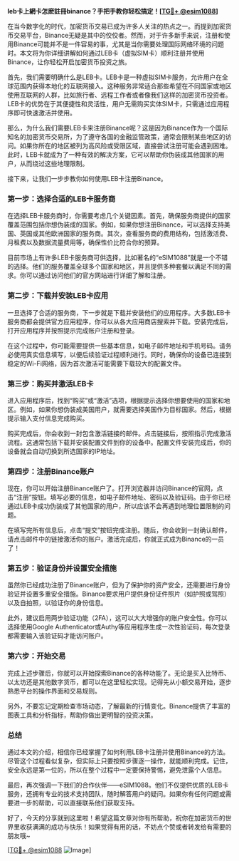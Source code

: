 **leb卡上網卡怎麽註冊binance？手把手教你轻松搞定！[[TG💪+ @esim1088](https://t.me/s/esim1088)]**

在当今数字化的时代，加密货币交易已成为许多人关注的热点之一。而提到加密货币交易平台，Binance无疑是其中的佼佼者。然而，对于许多新手来说，注册和使用Binance可能并不是一件容易的事，尤其是当你需要处理国际网络环境的问题时。本文将为你详细讲解如何通过LEB卡（虚拟SIM卡）顺利注册并使用Binance，让你轻松开启加密货币投资之旅。

首先，我们需要明确什么是LEB卡。LEB卡是一种虚拟SIM卡服务，允许用户在全球范围内获得本地化的互联网接入。这种服务非常适合那些希望在不同国家或地区使用互联网的人群，比如旅行者、远程工作者或者像我们这样的加密货币投资者。LEB卡的优势在于其便捷性和灵活性，用户无需购买实体SIM卡，只需通过应用程序即可快速激活并使用。

那么，为什么我们需要LEB卡来注册Binance呢？这是因为Binance作为一个国际知名的加密货币交易所，为了遵守各国的金融监管政策，通常会限制某些地区的访问。如果你所在的地区被列为高风险或受限区域，直接尝试注册可能会遇到困难。此时，LEB卡就成为了一种有效的解决方案，它可以帮助你伪装成其他国家的用户，从而绕过这些地理限制。

接下来，让我们一步步教你如何使用LEB卡注册Binance。

### 第一步：选择合适的LEB卡服务商

在选择LEB卡服务商时，你需要考虑几个关键因素。首先，确保服务商提供的国家覆盖范围包括你想伪装成的国家。例如，如果你想注册Binance，可以选择支持美国、英国或其他欧洲国家的服务商。其次，查看服务商的费用结构，包括激活费、月租费以及数据流量费用等，确保性价比符合你的预算。

目前市场上有许多LEB卡服务商可供选择，比如著名的“eSIM1088”就是一个不错的选择。他们的服务覆盖全球多个国家和地区，并且提供多种套餐以满足不同的需求。你可以通过访问他们的官方网站进行详细了解和注册。

### 第二步：下载并安装LEB卡应用

一旦选择了合适的服务商，下一步就是下载并安装他们的应用程序。大多数LEB卡服务商都会提供官方应用程序，你可以从各大应用商店搜索并下载。安装完成后，打开应用程序并按照提示完成账户注册和登录。

在这个过程中，你可能需要提供一些基本信息，如电子邮件地址和手机号码。请务必使用真实信息填写，以便后续验证过程顺利进行。同时，确保你的设备已连接到稳定的Wi-Fi网络，因为首次激活可能需要下载较大的配置文件。

### 第三步：购买并激活LEB卡

进入应用程序后，找到“购买”或“激活”选项，根据提示选择你想要使用的国家和地区。例如，如果你想伪装成美国用户，就需要选择美国作为目标国家。然后，根据提示输入支付信息完成购买。

购买完成后，你会收到一封包含激活链接的邮件。点击链接后，按照指示完成激活流程。这通常包括下载并安装配置文件到你的设备中。配置文件安装完成后，你的设备就会自动切换到所选国家的IP地址。

### 第四步：注册Binance账户

现在，你可以开始注册Binance账户了。打开浏览器并访问Binance的官网，点击“注册”按钮。填写必要的信息，如电子邮件地址、密码以及验证码。由于你已经通过LEB卡成功伪装成了其他国家的用户，所以应该不会再遇到地理位置限制的问题。

在填写完所有信息后，点击“提交”按钮完成注册。随后，你会收到一封确认邮件，请点击邮件中的链接激活你的账户。激活完成后，你就正式成为Binance的一员了！

### 第五步：验证身份并设置安全措施

虽然你已经成功注册了Binance账户，但为了保护你的资产安全，还需要进行身份验证并设置多重安全措施。Binance要求用户提供身份证件照片（如护照或驾照）以及自拍照，以验证你的身份信息。

此外，建议启用两步验证功能（2FA），这可以大大增强你的账户安全性。你可以选择使用Google Authenticator或Authy等应用程序生成一次性验证码，每次登录都需要输入该验证码才能访问账户。

### 第六步：开始交易

完成上述步骤后，你就可以开始探索Binance的各种功能了。无论是买入比特币、以太坊还是其他数字货币，都可以在这里轻松实现。记得先从小额交易开始，逐步熟悉平台的操作界面和交易规则。

另外，不要忘记定期检查市场动态，了解最新的行情变化。Binance提供了丰富的图表工具和分析指标，帮助你做出更明智的投资决策。

### 总结

通过本文的介绍，相信你已经掌握了如何利用LEB卡注册并使用Binance的方法。尽管这个过程看似复杂，但实际上只要按照步骤逐一操作，就能顺利完成。记住，安全永远是第一位的，所以在整个过程中一定要保持警惕，避免泄露个人信息。

最后，再次强调一下我们的合作伙伴——eSIM1088。他们不仅提供优质的LEB卡服务，还拥有专业的技术支持团队，随时解答用户的疑问。如果你有任何问题或需要进一步的帮助，可以直接联系他们获取支持。

好了，今天的分享就到这里啦！希望这篇文章对你有所帮助，祝你在加密货币的世界里收获满满的成功与快乐！如果觉得有用的话，不妨点个赞或者转发给有需要的朋友哦~ 

[[TG💪+ @esim1088](https://t.me/s/esim1088) ![Image](https://i.postimg.cc/4NQfJmqS/Snipaste-2025-05-13-00-14-12.png)]